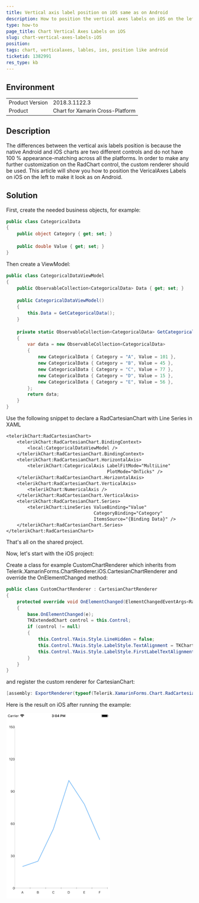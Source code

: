 ```yaml
---
title: Vertical axis label position on iOS same as on Android
description: How to position the vertical axes labels on iOS on the left
type: how-to
page_title: Chart Vertical Axes Labels on iOS
slug: chart-vertical-axes-labels-iOS
position: 
tags: chart, verticalaxes, lables, ios, position like android
ticketid: 1382991
res_type: kb
---
```


## Environment
<table>
	<tr>
		<td>Product Version</td>
		<td>2018.3.1122.3</td>
	</tr>
	<tr>
		<td>Product</td>
		<td>Chart for Xamarin Cross-Platform</td>
	</tr>
</table>


## Description

The differences between the vertical axis labels position is because the native Android and iOS charts are two different controls and do not have 100 % appearance-matching across all the platforms. In order to make any further customization on the RadChart control, the custom renderer should be used. This article will show you how to position the VericalAxes Labels on iOS on the left to make it look as on Android.

## Solution

First, create the needed business objects, for example:

```C#
public class CategoricalData
{
    public object Category { get; set; }

    public double Value { get; set; }
}
```

Then create a ViewModel:

```C#
public class CategoricalDataViewModel
{
    public ObservableCollection<CategoricalData> Data { get; set; }

    public CategoricalDataViewModel()
    {
        this.Data = GetCategoricalData();
    }

    private static ObservableCollection<CategoricalData> GetCategoricalData()
    {
        var data = new ObservableCollection<CategoricalData>
        {
            new CategoricalData { Category = "A", Value = 101 },
            new CategoricalData { Category = "B", Value = 45 },
            new CategoricalData { Category = "C", Value = 77 },
            new CategoricalData { Category = "D", Value = 15 },
            new CategoricalData { Category = "E", Value = 56 },
        };
        return data;
    }
}
```

Use the following snippet to declare a RadCartesianChart with Line Series in XAML

```XAML
<telerikChart:RadCartesianChart>
    <telerikChart:RadCartesianChart.BindingContext>
        <local:CategoricalDataViewModel />
    </telerikChart:RadCartesianChart.BindingContext>
    <telerikChart:RadCartesianChart.HorizontalAxis>
        <telerikChart:CategoricalAxis LabelFitMode="MultiLine"
                                      PlotMode="OnTicks" />
    </telerikChart:RadCartesianChart.HorizontalAxis>
    <telerikChart:RadCartesianChart.VerticalAxis>
        <telerikChart:NumericalAxis />
    </telerikChart:RadCartesianChart.VerticalAxis>
    <telerikChart:RadCartesianChart.Series>
        <telerikChart:LineSeries ValueBinding="Value"
                                 CategoryBinding="Category"
                                 ItemsSource="{Binding Data}" />
    </telerikChart:RadCartesianChart.Series>
</telerikChart:RadCartesianChart>
```

That's all on the shared project.

Now, let's start with the iOS project:

Create a class for example CustomChartRenderer which inherits from Telerik.XamarinForms.ChartRenderer.iOS.CartesianChartRenderer and override the OnElementChanged method:

```C#
public class CustomChartRenderer : CartesianChartRenderer
{
    protected override void OnElementChanged(ElementChangedEventArgs<RadCartesianChart> e)
    {
        base.OnElementChanged(e);
        TKExtendedChart control = this.Control;
        if (control != null)
        {
            this.Control.YAxis.Style.LineHidden = false;
            this.Control.YAxis.Style.LabelStyle.TextAlignment = TKChartAxisLabelAlignment.Left;
            this.Control.YAxis.Style.LabelStyle.FirstLabelTextAlignment = TKChartAxisLabelAlignment.Left;
        }
    }
}
```

and register the custom renderer for CartesianChart:

```C#
[assembly: ExportRenderer(typeof(Telerik.XamarinForms.Chart.RadCartesianChart), typeof(CustomChartRenderer))]
```

Here is the result on iOS after running the example:

![Chart Vertical Axes Label position](images/chart-vertical-axes-label-position-ios.png)
